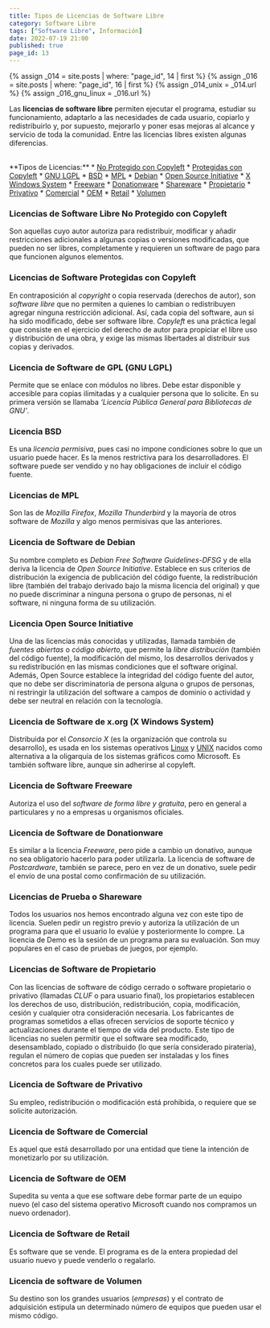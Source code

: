 ```yaml
---
title: Tipos de Licencias de Software Libre
category: Software Libre
tags: ["Software Libre", Información]
date: 2022-07-19 21:00
published: true
page_id: 13
---
```


{% assign _014 = site.posts | where: "page_id", 14 | first %}
{% assign _016 = site.posts | where: "page_id", 16 | first %}
{% assign _014_unix      = _014.url %}
{% assign _016_gnu_linux = _016.url %}

Las **licencias de software libre** permiten ejecutar el programa, estudiar su funcionamiento, adaptarlo a las necesidades de cada usuario, copiarlo y redistribuirlo y, por supuesto, mejorarlo y poner esas mejoras al alcance y servicio de toda la comunidad. Entre las licencias libres existen algunas diferencias.

<br>
**Tipos de Licencias:**
* <a href="#No Protegido con Copyleft">No Protegido con Copyleft</a>
* <a href="#Protegidas con Copyleft">Protegidas con Copyleft</a>
* <a href="#GNU LGPL">GNU LGPL</a>
* <a href="#BSD">BSD</a>
* <a href="#MPL">MPL</a>
* <a href="#Debian">Debian</a>
* <a href="#Open Source Initiative">Open Source Initiative</a>
* <a href="#X Windows System">X Windows System</a>
* <a href="#Freeware">Freeware</a>
* <a href="#Donationware">Donationware</a>
* <a href="#Shareware">Shareware</a>
* <a href="#Propietario">Propietario</a>
* <a href="#Privativo">Privativo</a>
* <a href="#Comercial">Comercial</a>
* <a href="#OEM">OEM</a>
* <a href="#Retail">Retail</a>
* <a href="#Volumen">Volumen</a>

<div id="No Protegido con Copyleft"></div>

### Licencias de Software Libre No Protegido con Copyleft

Son aquellas cuyo autor autoriza para redistribuir, modificar y añadir restricciones adicionales a algunas copias o versiones modificadas, que pueden no ser libres, completamente y requieren un software de pago para que funcionen algunos elementos.

<div id="Protegidas con Copyleft"></div>

### Licencias de Software Protegidas con Copyleft

En contraposición al *copyright* o copia reservada (derechos de autor), son *software libre* que no permiten a quienes lo cambian o redistribuyen agregar ninguna restricción adicional. Así, cada copia del software, aun si ha sido modificado, debe ser software libre. *Copyleft* es una práctica legal que consiste en el ejercicio del derecho de autor para propiciar el libre uso y distribución de una obra, y exige las mismas libertades al distribuir sus copias y derivados.

<div id="GNU LGPL"></div>

### Licencia de Software de GPL (GNU LGPL)

Permite que se enlace con módulos no libres. Debe estar disponible y accesible para copias ilimitadas y a cualquier persona que lo solicite. En su primera versión se llamaba *‘Licencia Pública General para Bibliotecas de GNU’*.

<div id="BSD"></div>

### Licencia BSD

Es una *licencia permisiva*, pues casi no impone condiciones sobre lo que un usuario puede hacer. Es la menos restrictiva para los desarrolladores. El software puede ser vendido y no hay obligaciones de incluir el código fuente.

<div id="MPL"></div>

### Licencias de MPL

Son las de *Mozilla Firefox*, *Mozilla Thunderbird* y la mayoría de otros software de *Mozilla* y algo menos permisivas que las anteriores.

<div id="Debian"></div>

### Licencia de Software de Debian

Su nombre completo es *Debian Free Software Guidelines-DFSG* y de ella deriva la licencia de *Open Source Initiative*. Establece en sus criterios de distribución la exigencia de publicación del código fuente, la redistribución libre (también del trabajo derivado bajo la misma licencia del original) y que no puede discriminar a ninguna persona o grupo de personas, ni el software, ni ninguna forma de su utilización.

<div id="Open Source Initiative"></div>

### Licencia Open Source Initiative

Una de las licencias más conocidas y utilizadas, llamada también de *fuentes abiertas* o *código abierto*, que permite la *libre distribución* (también del código fuente), la modificación del mismo, los desarrollos derivados y su redistribución en las mismas condiciones que el software original. Además, Open Source establece la integridad del código fuente del autor, que no debe ser discriminatoria de persona alguna o grupos de personas, ni restringir la utilización del software a campos de dominio o actividad y debe ser neutral en relación con la tecnología.

<div id="X Windows System"></div>

### Licencia de Software de x.org (X Windows System)

Distribuida por el *Consorcio X* (es la organización que controla su desarrollo), es usada en los sistemas operativos <a href="{{_016_gnu_linux}}">Linux</a> y <a href="{{_014_unix}}">UNIX</a> nacidos como alternativa a la oligarquía de los sistemas gráficos como Microsoft. Es también software libre, aunque sin adherirse al copyleft.

<div id="Freeware"></div>

### Licencia de Software Freeware

Autoriza el uso del *software de forma libre y gratuita*, pero en general a particulares y no a empresas u organismos oficiales.

<div id="Donationware"></div>

### Licencia de Software de Donationware

Es similar a la licencia *Freeware*, pero pide a cambio un donativo, aunque no sea obligatorio hacerlo para poder utilizarla. La licencia de software de *Postcardware*, también se parece, pero en vez de un donativo, suele pedir el envío de una postal como confirmación de su utilización.

<div id="Shareware"></div>

### Licencias de Prueba o Shareware

Todos los usuarios nos hemos encontrado alguna vez con este tipo de licencia. Suelen pedir un registro previo y autoriza la utilización de un programa para que el usuario lo evalúe y posteriormente lo compre. La licencia de Demo es la sesión de un programa para su evaluación. Son muy populares en el caso de pruebas de juegos, por ejemplo.

<div id="Propietario"></div>

### Licencias de Software de Propietario

Con las licencias de software de código cerrado o software propietario o privativo (llamadas *CLUF* o para usuario final), los propietarios establecen los derechos de uso, distribución, redistribución, copia, modificación, cesión y cualquier otra consideración necesaria. Los fabricantes de programas sometidos a ellas ofrecen servicios de soporte técnico y actualizaciones durante el tiempo de vida del producto.
Este tipo de licencias no suelen permitir que el software sea modificado, desensamblado, copiado o distribuido (lo que sería considerado piratería), regulan el número de copias que pueden ser instaladas y los fines concretos para los cuales puede ser utilizado.

<div id="Privativo"></div>

### Licencia de Software de Privativo

Su empleo, redistribución o modificación está prohibida, o requiere que se solicite autorización.

<div id="Comercial"></div>

### Licencia de Software de Comercial

Es aquel que está desarrollado por una entidad que tiene la intención de monetizarlo por su utilización.

<div id="OEM"></div>

### Licencia de Software de OEM

Supedita su venta a que ese software debe formar parte de un equipo nuevo (el caso del sistema operativo Microsoft cuando nos compramos un nuevo ordenador).

<div id="Retail"></div>

### Licencia de Software de Retail

Es software que se vende. El programa es de la entera propiedad del usuario nuevo y puede venderlo o regalarlo.

<div id="Volumen"></div>

### Licencia de software de Volumen

Su destino son los grandes usuarios (*empresas*) y el contrato de adquisición estipula un determinado número de equipos que pueden usar el mismo código.
